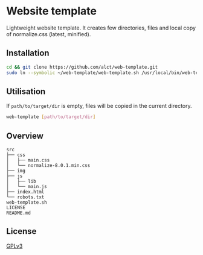 # Website template

Lightweight website template. It creates few directories, files and local copy of normalize.css (latest, minified).

## Installation

```bash
cd && git clone https://github.com/alct/web-template.git
sudo ln --symbolic ~/web-template/web-template.sh /usr/local/bin/web-template
```

## Utilisation

If `path/to/target/dir` is empty, files will be copied in the current directory.

```bash
web-template [path/to/target/dir]
```

## Overview

    src
    ├── css
    │   ├── main.css
    │   └── normalize-8.0.1.min.css
    ├── img
    ├── js
    │   ├── lib
    │   └── main.js
    ├── index.html
    └── robots.txt
    web-template.sh
    LICENSE
    README.md

## License

[GPLv3](LICENSE)
